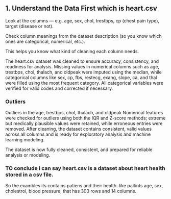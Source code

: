 ## 1. Understand the Data First which is heart.csv

Look at the columns — e.g. age, sex, chol, trestbps, cp (chest pain type), target (disease or not).

Check column meanings from the dataset description (so you know which ones are categorical, numerical, etc.).

This helps you know what kind of cleaning each column needs.

The heart.csv dataset was cleaned to ensure accuracy, consistency, and readiness for analysis.
 Missing values in numerical columns such as age, trestbps, chol, thalach, and oldpeak were imputed using the median, while categorical columns like sex, cp, fbs, restecg, exang, slope, ca, and thal were filled using the most frequent category. All categorical variables were verified for valid codes and corrected if necessary.
 
### Outliers 
 Outliers in the age, trestbps, chol, thalach, and oldpeak Numerical features were checked for outliers using both the IQR and Z-score methods; extreme but medically plausible values were retained, while erroneous entries were removed. After cleaning, the dataset contains consistent, valid values across all columns and is ready for exploratory analysis and machine learning modeling.

 The dataset is now fully cleaned, consistent, and prepared for reliable analysis or modeling.

### TO conclude i can say heart.csv is a dataset about heart health stored in a csv file.

So the exambles its contains patiens and their health. like  paitints age, sex, cholestrol, blood pressure, that has 303 rows and 14 columns.
